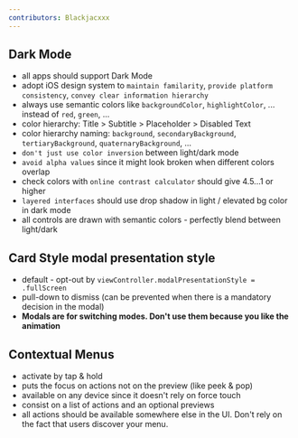 ```yaml
---
contributors: Blackjacxxx
---
```


## Dark Mode

- all apps should support Dark Mode
- adopt iOS design system to `maintain familarity`, `provide platform consistency`, `convey clear information hierarchy`
- always use semantic colors like `backgroundColor`, `highlightColor`, ... instead of `red`, `green`, ...
- color hierarchy: Title > Subtitle > Placeholder > Disabled Text
- color hierarchy naming: `background`, `secondaryBackground`, `tertiaryBackground`, `quaternaryBackground`, ...
- `don't just use color inversion` between light/dark mode 
- `avoid alpha values` since it might look broken when different colors overlap
- check colors with `online contrast calculator` should give 4.5...1 or higher
- `layered interfaces` should use drop shadow in light / elevated bg color in dark mode
- all controls are drawn with semantic colors - perfectly blend between light/dark

## Card Style modal presentation style

- default - opt-out by `viewController.modalPresentationStyle = .fullScreen`
- pull-down to dismiss (can be prevented when there is a mandatory decision in the modal)
- **Modals are for switching modes. Don't use them because you like the animation**

## Contextual Menus

- activate by tap & hold
- puts the focus on actions not on the preview (like peek & pop)
- available on any device since it doesn't rely on force touch
- consist on a list of actions and an optional previews
- all actions should be available somewhere else in the UI. Don't rely on the fact that users discover your menu.